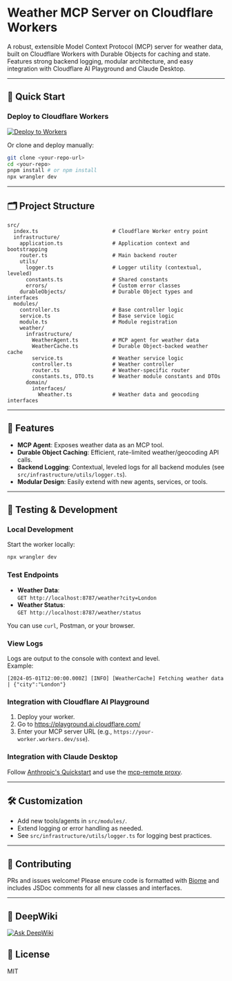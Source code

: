 # Weather MCP Server on Cloudflare Workers

A robust, extensible Model Context Protocol (MCP) server for weather data, built on Cloudflare Workers with Durable Objects for caching and state. Features strong backend logging, modular architecture, and easy integration with Cloudflare AI Playground and Claude Desktop.

---

## 🚀 Quick Start

### Deploy to Cloudflare Workers

[![Deploy to Workers](https://deploy.workers.cloudflare.com/button)](https://deploy.workers.cloudflare.com/?url=https://github.com/cloudflare/ai/tree/main/demos/remote-mcp-authless)

Or clone and deploy manually:

```bash
git clone <your-repo-url>
cd <your-repo>
pnpm install # or npm install
npx wrangler dev
```

---

## 🗂️ Project Structure

```
src/
  index.ts                        # Cloudflare Worker entry point
  infrastructure/
    application.ts                # Application context and bootstrapping
    router.ts                     # Main backend router
    utils/
      logger.ts                   # Logger utility (contextual, leveled)
      constants.ts                # Shared constants
      errors/                     # Custom error classes
    durableObjects/               # Durable Object types and interfaces
  modules/
    controller.ts                 # Base controller logic
    service.ts                    # Base service logic
    module.ts                     # Module registration
    weather/
      infrastructure/
        WeatherAgent.ts           # MCP agent for weather data
        WeatherCache.ts           # Durable Object-backed weather cache
        service.ts                # Weather service logic
        controller.ts             # Weather controller
        router.ts                 # Weather-specific router
        constants.ts, DTO.ts      # Weather module constants and DTOs
      domain/
        interfaces/
          Wheather.ts             # Weather data and geocoding interfaces
```

---

## 🧩 Features

- **MCP Agent**: Exposes weather data as an MCP tool.
- **Durable Object Caching**: Efficient, rate-limited weather/geocoding API calls.
- **Backend Logging**: Contextual, leveled logs for all backend modules (see `src/infrastructure/utils/logger.ts`).
- **Modular Design**: Easily extend with new agents, services, or tools.

---

## 🧪 Testing & Development

### Local Development

Start the worker locally:

```bash
npx wrangler dev
```

### Test Endpoints

- **Weather Data**:  
  `GET http://localhost:8787/weather?city=London`
- **Weather Status**:  
  `GET http://localhost:8787/weather/status`

You can use `curl`, Postman, or your browser.

### View Logs

Logs are output to the console with context and level.  
Example:
```
[2024-05-01T12:00:00.000Z] [INFO] [WeatherCache] Fetching weather data | {"city":"London"}
```

### Integration with Cloudflare AI Playground

1. Deploy your worker.
2. Go to https://playground.ai.cloudflare.com/
3. Enter your MCP server URL (e.g., `https://your-worker.workers.dev/sse`).

### Integration with Claude Desktop

Follow [Anthropic's Quickstart](https://modelcontextprotocol.io/quickstart/user) and use the [mcp-remote proxy](https://www.npmjs.com/package/mcp-remote).

---

## 🛠️ Customization

- Add new tools/agents in `src/modules/`.
- Extend logging or error handling as needed.
- See `src/infrastructure/utils/logger.ts` for logging best practices.

---

## 📝 Contributing

PRs and issues welcome! Please ensure code is formatted with [Biome](https://biomejs.dev/) and includes JSDoc comments for all new classes and interfaces.

---

## 📖 DeepWiki
[![Ask DeepWiki](https://deepwiki.com/badge.svg)](https://deepwiki.com/MiguelAngelGutierrezMaya/remote-mcp)

## 📄 License

MIT
